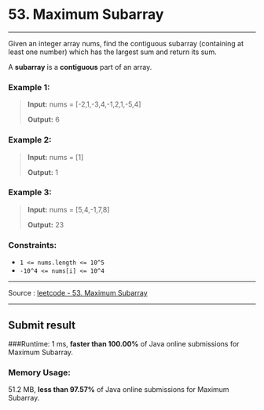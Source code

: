 # 53. Maximum Subarray

-- --

Given an integer array nums, find the contiguous subarray (containing at least one number) which has the largest sum and return its sum.

A **subarray** is a **contiguous** part of an array.



### Example 1:
> **Input:** nums = [-2,1,-3,4,-1,2,1,-5,4]
> 
> **Output:** 6

### Example 2:

> **Input:** nums = [1]
> 
> **Output:** 1

### Example 3:

> **Input:** nums = [5,4,-1,7,8]
>
> **Output:** 23

### Constraints:

* ```1 <= nums.length <= 10^5```
* ```-10^4 <= nums[i] <= 10^4```

-- -- 
Source : [leetcode - 53. Maximum Subarray](https://leetcode.com/problems/maximum-subarray/)

-- --
## Submit result

###Runtime: 
1 ms, **faster than 100.00%** of Java online submissions for Maximum Subarray.

### Memory Usage:
51.2 MB, **less than 97.57%** of Java online submissions for Maximum Subarray.

